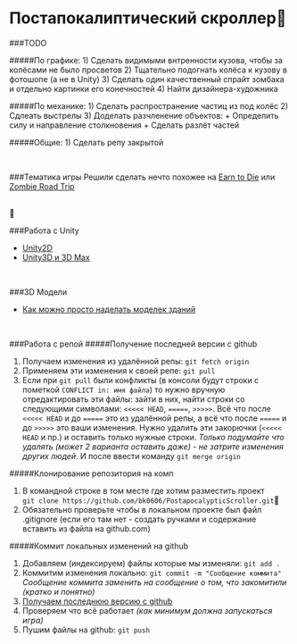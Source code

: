 Постапокалиптический скроллер
============================


###TODO

#####По графике:
	1) Сделать видимыми внтренности кузова, чтобы за колёсами не было просветов
	2) Тщательно подогнать колёса к кузову в фотошопе (а не в Unity)
	3) Сделать один качественный спрайт зомбака и отдельно картинки его конечностей
	4) Найти дизайнера-художника

#####По механике:
	1) Сделать распространение частиц из под колёс
	2) Сдлеать выстрелы
	3) Доделать разчленение объектов:
		+ Определить силу и направление столкновения
		+ Сделать разлёт частей

#####Общие:
	1) Сделать репу закрытой
	
<br />

###Тематика игры
Решили сделать нечто похожее на [Earn to Die](https://play.google.com/store/apps/details?id=com.notdoppler.earntodie) или [Zombie Road Trip](https://play.google.com/store/apps/details?id=com.noodlecake.zombieroadtrip)

<br />


###Работа с Unity
+ [Unity2D](https://unity3d.com/ru/learn/tutorials/modules/beginner/2d/2d-overview)
+ [Unity3D и 3D Max](http://www.youtube.com/user/4GameFree)

<br />

###3D Модели
+ [Как можно просто наделать моделек зданий](http://www.youtube.com/watch?v=A8e1zHEgdI8)

<br />


###Работа с репой
#####Получение последней версии с github
1. Получаем изменения из удалённой репы: `git fetch origin` 
2. Применяем эти изменения к своей репе: `git pull`
3. Если при `git pull` были конфликты (в консоли будут строки с пометкой `CONFLICT in: имя файла`) то нужно вручную отредактировать эти файлы: зайти в них, найти строки со следующими символами: `<<<<< HEAD`, `=====`, `>>>>>`. Всё что после `<<<<< HEAD` и до `=====` это из удалённой репы, а всё что после `=====` и до `>>>>>` это ваши изменения. Нужно удалить эти закорючки (`<<<<< HEAD` и пр.) и оставить только нужные строки. *Только подумайте что удалять (может 2 варианта оставить даже) - не затрите изменения других людей*. И после ввести команду `git merge origin`

#####Клонирование репозитория на комп
1. В командной строке в том месте где хотим разместить проект                              
`git clone https://github.com/bk0606/PostapocalypticScroller.git`
2. Обязательно проверьте чтобы в локальном проекте был файл .gitignore (если его там нет - создать ручками и содержание вставить из файла на github.com)

#####Коммит локальных изменений на github
1. Добавляем (индексируем) файлы которые мы изменяли: `git add .`
2. Коммитим изменения локально: `git commit -m "Сообщение коммита"`
*Сообщение коммита заменить на сообщение о том, что закомитили (кратко и понятно)*
3. [Получаем последнюю версию с github ](https://github.com/bk0606/PostapocalypticScroller#%D0%9F%D0%BE%D0%BB%D1%83%D1%87%D0%B5%D0%BD%D0%B8%D0%B5-%D0%BF%D0%BE%D1%81%D0%BB%D0%B5%D0%B4%D0%BD%D0%B5%D0%B9-%D0%B2%D0%B5%D1%80%D1%81%D0%B8%D0%B8-%D1%81-github)
4. Проверяем что всё работает *(как минимум должна запускаться игра)*
5. Пушим файлы на github: `git push`

<br />

